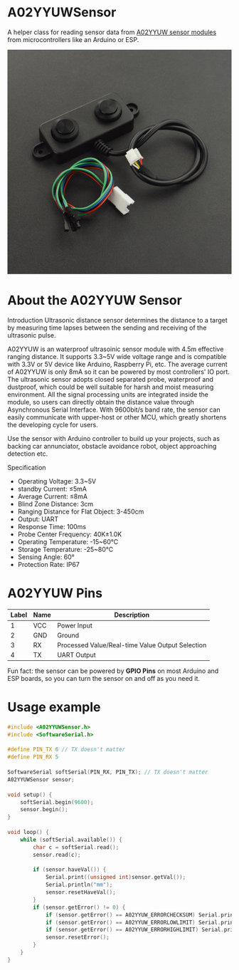 # A02YYUWSensor
A helper class for reading sensor data from [A02YYUW sensor modules](https://wiki.dfrobot.com/_A02YYUW_Waterproof_Ultrasonic_Sensor_SKU_SEN0311) from microcontrollers like an Arduino or ESP.

![A02YYUW Sensor](docs/A02YYUW_sensor.jpg)

# About the A02YYUW Sensor
Introduction
Ultrasonic distance sensor determines the distance to a target by measuring time lapses between the sending and receiving of the ultrasonic pulse.

A02YYUW is an waterproof ultrasoinic sensor module with 4.5m effective ranging distance. It supports 3.3~5V wide voltage range and is compatible with 3.3V or 5V device like Arduino, Raspberry Pi, etc. The average current of A02YYUW is only 8mA so it can be powered by most controllers' IO port. The ultrasonic sensor adopts closed separated probe, waterproof and dustproof, which could be well suitable for harsh and moist measuring environment. All the signal processing units are integrated inside the module, so users can directly obtain the distance value through Asynchronous Serial Interface. With 9600bit/s band rate, the sensor can easily communicate with upper-host or other MCU, which greatly shortens the developing cycle for users.

Use the sensor with Arduino controller to build up your projects, such as backing car annunciator, obstacle avoidance robot, object approaching detection etc.

Specification
* Operating Voltage: 3.3~5V
* standby Current: ≤5mA
* Average Current: ≤8mA
* Blind Zone Distance: 3cm
* Ranging Distance for Flat Object: 3-450cm
* Output: UART
* Response Time: 100ms
* Probe Center Frequency: 40K±1.0K
* Operating Temperature: -15~60℃
* Storage Temperature: -25~80℃
* Sensing Angle: 60°
* Protection Rate: IP67

# A02YYUW Pins
| Label | Name | Description |
| --- | --- | --- |
| 1 | VCC | Power Input |
| 2 | GND | Ground |
| 3 | RX | Processed Value/Real-time Value Output Selection |
| 4 | TX | UART Output |

Fun fact: the sensor can be powered by **GPIO Pins** on most Arduino and ESP boards, so you can turn the sensor on and off as you need it.

# Usage example

```cpp
#include <A02YYUWSensor.h>
#include <SoftwareSerial.h>

#define PIN_TX 6 // TX doesn't matter
#define PIN_RX 5

SoftwareSerial softSerial(PIN_RX, PIN_TX); // TX doesn't matter
A02YYUWSensor sensor;

void setup() {
    softSerial.begin(9600);
    sensor.begin();
}

void loop() {
    while (softSerial.available()) {
        char c = softSerial.read();
        sensor.read(c);

        if (sensor.haveVal()) {
            Serial.print((unsigned int)sensor.getVal());
            Serial.println("mm");
            sensor.resetHaveVal();
        }
        if (sensor.getError() != 0) {
            if (sensor.getError() == A02YYUW_ERRORCHECKSUM) Serial.println(F("ERR CHKSUM"));
            if (sensor.getError() == A02YYUW_ERRORLOWLIMIT) Serial.println(F("ERR TOO LOW"));
            if (sensor.getError() == A02YYUW_ERRORHIGHLIMIT) Serial.println(F("ERR TOO HIGH"));
            sensor.resetError();
        }
    }
}
```
